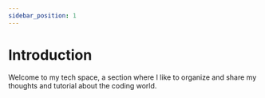 ```yaml
---
sidebar_position: 1
---
```


# Introduction

Welcome to my tech space, a section where I like to organize and share my thoughts and tutorial about the coding world.
